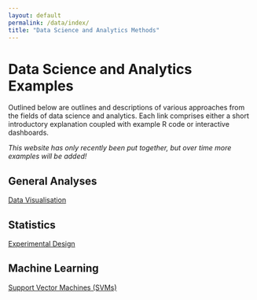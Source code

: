 ```yaml
---
layout: default
permalink: /data/index/
title: "Data Science and Analytics Methods"
---
```



# Data Science and Analytics Examples


Outlined below are outlines and descriptions of various approaches from the fields of data science and analytics. Each link comprises either a short introductory explanation coupled with example R code or interactive dashboards.


*This website has only recently been put together, but over time more examples will be added!*

## General Analyses

[Data Visualisation](https://benjburgess.github.io/data/index/dataviz)


## Statistics

[Experimental Design](https://benjburgess.github.io/data/index/experimentaldesign)


## Machine Learning

[Support Vector Machines (SVMs)](https://benjburgess.github.io/data/index/svm)

